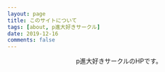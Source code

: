```yaml
---
layout: page
title: このサイトについて
tags: [about, p進大好きサークル]
date: 2019-12-16
comments: false
---
```

    
<center>p進大好きサークルのHPです。</center>

